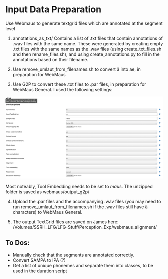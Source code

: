 # Input Data Preparation
Use Webmaus to generate textgrid files which are annotated at the segment level

1. annotations_as_txt/
Contains a list of .txt files that contain annotations of .wav files with the same name. These were generated by creating empty .txt files with the same names as the .wav files (using create_txt_files.sh and then rename_files.sh), and using create_annotations.py to fill in the annotations based on their filename.

2. Use remove_umlaut_from_filenames.sh to convert ä into ae, in preparation for WebMaus

3. Use G2P to convert these .txt files to .par files, in preparation for WebMaus General. I used the following settings:

![webmaus settings for g2p](webmaus_g2p_settings.png)

Most noteably, Tool Embedding needs to be set to _maus_. The unzipped folder is saved as webmaus/output_g2p/


4. Upload the .par files and the accompanying .wav files (you may need to run remove_umlaut_from_filenames.sh if the .wav files still have ä characters) to WebMaus General.

5. The output TextGrid files are saved on James here: /Volumes/SSRH_LFG/LFG-Stuff/Perception_Exp/webmaus_alignment/


## To Dos:
- Manually check that the segments are annotated correctly.
- Convert SAMPA to IPA (?)
- Get a list of unique phonemes and separate them into classes, to be used in the duration script

